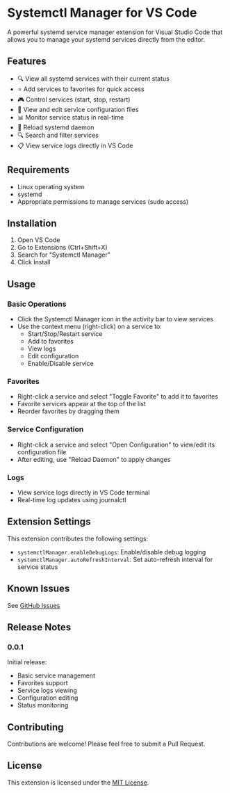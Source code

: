 # Systemctl Manager for VS Code

A powerful systemd service manager extension for Visual Studio Code that allows you to manage your systemd services directly from the editor.

## Features

- 🔍 View all systemd services with their current status
- ⭐ Add services to favorites for quick access
- 🎮 Control services (start, stop, restart)
- 📝 View and edit service configuration files
- 📊 Monitor service status in real-time
- 🔄 Reload systemd daemon
- 🔍 Search and filter services
- 📋 View service logs directly in VS Code

## Requirements

- Linux operating system
- systemd
- Appropriate permissions to manage services (sudo access)

## Installation

1. Open VS Code
2. Go to Extensions (Ctrl+Shift+X)
3. Search for "Systemctl Manager"
4. Click Install

## Usage

### Basic Operations

- Click the Systemctl Manager icon in the activity bar to view services
- Use the context menu (right-click) on a service to:
  - Start/Stop/Restart service
  - Add to favorites
  - View logs
  - Edit configuration
  - Enable/Disable service

### Favorites

- Right-click a service and select "Toggle Favorite" to add it to favorites
- Favorite services appear at the top of the list
- Reorder favorites by dragging them

### Service Configuration

- Right-click a service and select "Open Configuration" to view/edit its configuration file
- After editing, use "Reload Daemon" to apply changes

### Logs

- View service logs directly in VS Code terminal
- Real-time log updates using journalctl

## Extension Settings

This extension contributes the following settings:

* `systemctlManager.enableDebugLogs`: Enable/disable debug logging
* `systemctlManager.autoRefreshInterval`: Set auto-refresh interval for service status

## Known Issues

See [GitHub Issues](https://github.com/your-username/vscode-systemctl/issues)

## Release Notes

### 0.0.1

Initial release:
- Basic service management
- Favorites support
- Service logs viewing
- Configuration editing
- Status monitoring

## Contributing

Contributions are welcome! Please feel free to submit a Pull Request.

## License

This extension is licensed under the [MIT License](LICENSE). 